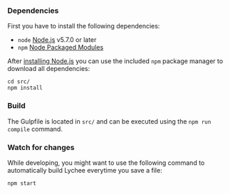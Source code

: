 ### Dependencies

First you have to install the following dependencies:

- `node` [Node.js](http://nodejs.org) v5.7.0 or later
- `npm` [Node Packaged Modules](https://www.npmjs.org)

After [installing Node.js](http://nodejs.org) you can use the included `npm` package manager to download all dependencies:

	cd src/
	npm install

### Build

The Gulpfile is located in `src/` and can be executed using the `npm run compile` command.

### Watch for changes

While developing, you might want to use the following command to automatically build Lychee everytime you save a file:

	npm start